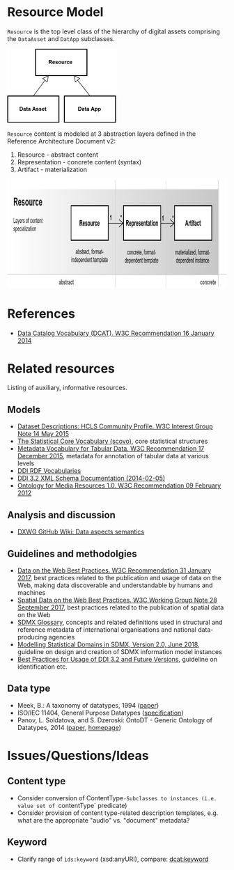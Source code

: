 # Resource Model

`Resource` is the top level class of the hierarchy of digital assets comprising the `DataAsset` and `DatApp` subclasses.

<!--- ![Resource taxonomy](figures/Resource_taxonomy.jpg) --->
<img src="figures/Resource_taxonomy.jpg" alt="Resource taxonomy" width="250px"></img>

`Resource` content is modeled at 3 abstraction layers defined in the Reference Architecture Document v2:

1. Resource - abstract content
2. Representation - concrete content (syntax)
3. Artifact - materialization

<!--- ![Resource model](figures/Resource.jpg) --->
<img src="figures/Resource.jpg" alt="Resource model" height="250px"></img>

# References
- [Data Catalog Vocabulary (DCAT). W3C Recommendation 16 January 2014](https://www.w3.org/TR/vocab-dcat/)

# Related resources

Listing of auxiliary, informative resources.

## Models
- [Dataset Descriptions: HCLS Community Profile. W3C Interest Group Note 14 May 2015](https://www.w3.org/TR/hcls-dataset/)
- [The Statistical Core Vocabulary (scovo)](http://sw.joanneum.at/scovo/schema.html), core statistical structures
- [Metadata Vocabulary for Tabular Data. W3C Recommendation 17 December 2015](https://www.w3.org/TR/tabular-metadata/), metadata for annotation of tabular data at various levels
- [DDI RDF Vocabularies](http://www.ddialliance.org/Specification/RDF)
- [DDI 3.2 XML Schema Documentation (2014-02-05)](https://www.ddialliance.org/Specification/DDI-Lifecycle/3.2/XMLSchema/FieldLevelDocumentation/)
- [Ontology for Media Resources 1.0. W3C Recommendation 09 February 2012](https://www.w3.org/TR/mediaont-10/)

## Analysis and discussion
- [DXWG GitHub Wiki: Data aspects semantics](https://github.com/w3c/dxwg/wiki/Data-aspects---semantics) 

## Guidelines and methodolgies
- [Data on the Web Best Practices. W3C Recommendation 31 January 2017](https://www.w3.org/TR/dwbp/), best practices related to the publication and usage of data on the Web, making data discoverable and understandable by humans and machines
- [Spatial Data on the Web Best Practices. W3C Working Group Note 28 September 2017](https://www.w3.org/TR/sdw-bp/), best practices related to the publication of spatial data on the Web
- [SDMX Glossary](https://sdmx.org/wp-content/uploads/SDMX_Glossary_Version_1_0_February_2016.docx), concepts and related definitions used in structural and reference metadata of international organisations and national data-producing agencies
- [Modelling Statistical Domains in SDMX, Version 2.0, June 2018](https://sdmx.org/wp-content/uploads/Modelling-statistical-domains-in-SDMX-v2-201806.docx), guideline on design and creation of SDMX information model instances
- [Best Practices for Usage of DDI 3.2 and Future Versions](https://www.ddialliance.org/system/files/DDI%203.2%20Best%20Practices_0.pdf), guideline on identification etc.

## Data type
- Meek, B.: A taxonomy of datatypes, 1994 ([paper](https://dl.acm.org/citation.cfm?id=185042&dl=ACM&coll=DL))
- ISO/IEC 11404, General Purpose Datatypes ([specification](http://standards.iso.org/ittf/PubliclyAvailableStandards/c039479_ISO_IEC_11404_2007%28E%29.zip))
- Panov, L. Soldatova, and S. Dzeroski: OntoDT - Generic Ontology of Datatypes, 2014 ([paper](https://www.sciencedirect.com/science/article/pii/S0020025515005800), [homepage](http://www.ontodm.com/doku.php?id=ontodt))

# Issues/Questions/Ideas

## Content type
- Consider conversion of ContentType`-Subclasses to instances (i.e. value set of `contentType` predicate)
- Consider provision of content type-related description templates, e.g. what are the appropriate "audio" vs. "document" metadata?

## Keyword
- Clarify range of `ids:keyword` (xsd:anyURI), compare: [dcat:keyword](https://www.w3.org/TR/vocab-dcat/#Property:dataset_keyword)


